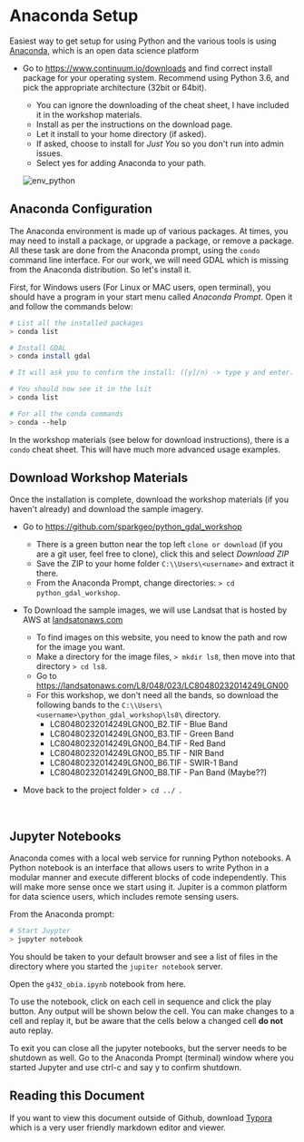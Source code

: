 # Anaconda Setup


Easiest way to get setup for using Python and the various tools is using [Anaconda](https://www.continuum.io/), which is an open data science platform 

*   Go to https://www.continuum.io/downloads and find correct install package for your operating system. Recommend using Python 3.6, and pick the appropriate architecture (32bit or 64bit).
    - You can ignore the downloading of the cheat sheet, I have included it in the workshop materials. 
    - Install as per the instructions on the download page.
    - Let it install to your home directory (if asked).
    - If asked, choose to install for *Just You* so you don't run into admin issues.
    - Select yes for adding Anaconda to your path.

    ![env_python](/Users/michaelconnor/Documents/SparkGeo/projects/python_gdal_workshop/images/env_python.PNG)




## Anaconda Configuration

The Anaconda environment is made up of various packages. At times, you may need to install a package, or upgrade a package, or remove a package. All these task are done from the Anaconda prompt, using the `condo` command line interface. For our work, we will need GDAL which is missing from the Anaconda distribution. So let's install it.



First, for Windows users (For Linux or MAC users, open terminal), you should have a program in your start menu called *Anaconda Prompt*. Open it and follow the commands below:

```bash
# List all the installed packages
> conda list

# Install GDAL
> conda install gdal

# It will ask you to confirm the install: ([y]/n) -> type y and enter.

# You should now see it in the lsit
> conda list

# For all the conda commands
> conda --help
```

In the workshop materials (see below for download instructions), there is a `condo` cheat sheet. This will have much more advanced usage examples.



## Download Workshop Materials

Once the installation is complete, download the workshop materials (if you haven't already) and download the sample imagery.

* Go to https://github.com/sparkgeo/python_gdal_workshop
  * There is a green button near the top left `clone or download` (if you are a git user, feel free to clone), click this and select *Download ZIP*
  * Save the ZIP to your home folder `C:\\Users\<username>` and extract it there. 
  * From the Anaconda Prompt, change directories: `> cd python_gdal_workshop`.

* To Download the sample images, we will use Landsat that is hosted by AWS at [landsatonaws.com](https://landsatonaws.com/)

  * To find images on this website, you need to know the path and row for the image you want. 
  * Make a directory for the image files, `> mkdir ls8`, then move into that directory `> cd ls8`.
  * Go to https://landsatonaws.com/L8/048/023/LC80480232014249LGN00
  * For this workshop, we don't need all the bands, so download the following bands to the `C:\\Users\<username>\python_gdal_workshop\ls8\` directory. 
    * LC80480232014249LGN00_B2.TIF - Blue Band
    * LC80480232014249LGN00_B3.TIF - Green Band
    * LC80480232014249LGN00_B4.TIF - Red Band
    * LC80480232014249LGN00_B5.TIF - NIR Band
    * LC80480232014249LGN00_B6.TIF - SWIR-1 Band
    * LC80480232014249LGN00_B8.TIF - Pan Band (Maybe??)

* Move back to the project folder `> cd ../ `.

  ​



## Jupyter Notebooks

Anaconda comes with a local web service for running Python notebooks. A Python notebook is an interface that allows users to write Python in a modular manner and execute different blocks of code independently. This will make more sense once we start using it. Jupiter is a common platform for data science users, which includes remote sensing users. 



From the Anaconda prompt:

```bash
# Start Juypter
> jupyter notebook
```



You should be taken to your default browser and see a list of files in the directory where you started the `jupiter notebook` server. 



Open the `g432_obia.ipynb` notebook from here.



To use the notebook, click on each cell in sequence and click the play button. Any output will be shown below the cell. You can make changes to a cell and replay it, but be aware that the cells below a changed cell **do not** auto replay.

To exit you can close all the jupyter notebooks, but the server needs to be shutdown as well. Go to the Anaconda Prompt (terminal) window where you started Jupyter and use ctrl-c  and say y to confirm shutdown.



## Reading this Document

If you want to view this document outside of Github, download [Typora](https://typora.io/) which is a very user friendly markdown editor and viewer.
